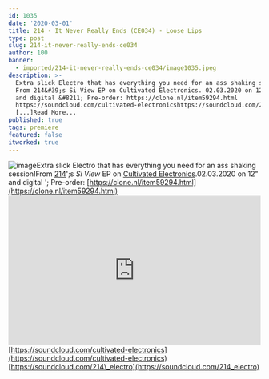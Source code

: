 ```yaml
---
id: 1035
date: '2020-03-01'
title: 214 - It Never Really Ends (CE034) - Loose Lips
type: post
slug: 214-it-never-really-ends-ce034
author: 100
banner:
  - imported/214-it-never-really-ends-ce034/image1035.jpeg
description: >-
  Extra slick Electro that has everything you need for an ass shaking session!
  From 214&#39;s Si View EP on Cultivated Electronics. 02.03.2020 on 12&quot;
  and digital &#8211; Pre-order: https://clone.nl/item59294.html
  https://soundcloud.com/cultivated-electronicshttps://soundcloud.com/214_electro
  [...]Read More...
published: true
tags: premiere
featured: false
itworked: true
---
```

![image](../imported/214-it-never-really-ends-ce034/image1035.jpeg)Extra slick Electro that has everything you need for an ass shaking session!From [214](https://www.residentadvisor.net/dj/214)';s _Si View_ EP on [Cultivated Electronics](https://www.residentadvisor.net/record-label.aspx?id=3746).02.03.2020 on 12" and digital '; Pre-order: [](https://clone.nl/item59294.html)[https://clone.nl/item59294.html](https://clone.nl/item59294.html)<iframe width='100%' height='300' scrolling='no' frameborder='no' allow='autoplay' src='https://w.soundcloud.com/player/?url=https%3A//api.soundcloud.com/tracks/769058278&color=%23ff5500&auto_play=false&hide_related=false&show_comments=true&show_user=true&show_reposts=false&show_teaser=true'></iframe>[](https://soundcloud.com/cultivated-electronics)[https://soundcloud.com/cultivated-electronics](https://soundcloud.com/cultivated-electronics)  
[](https://soundcloud.com/214_electro)[https://soundcloud.com/214\_electro](https://soundcloud.com/214_electro)